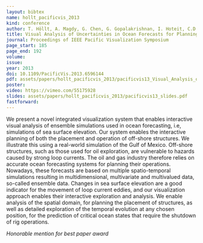```yaml
---
layout: bibtex
name: hollt_pacificvis_2013
kind: conference
author: T. Höllt, A. Magdy, G. Chen, G. Gopalakrishnan, I. Hoteit, C.D. Hansen, and M. Hadwiger
title: Visual Analysis of Uncertainties in Ocean Forecasts for Planning and Operation of Off-Shore Structures
journal: Proceedings of IEEE Pacific Visualization Symposium
page_start: 185
page_end: 192
volume: 
issue: 
year: 2013
doi: 10.1109/PacificVis.2013.6596144
pdf: assets/papers/hollt_pacificvis_2013/pacificvis13_Visual_Analysis_of_Uncertainties_in_Ocean_Forecasts_for_Planning_and_Operation_of_Off_Shore_Structures.pdf
poster: 
video: https://vimeo.com/55175928
slides: assets/papers/hollt_pacificvis_2013/pacificvis13_slides.pdf
fastforward: 
---
```

We present a novel integrated visualization system that enables interactive visual analysis of ensemble simulations used in ocean forecasting, i.e, simulations of sea surface elevation. Our system enables the interactive planning of both the placement and operation of off-shore structures. We illustrate this using a real-world simulation of the Gulf of Mexico. Off-shore structures, such as those used for oil exploration, are vulnerable to hazards caused by strong loop currents. The oil and gas industry therefore relies on accurate ocean forecasting systems for planning their operations. Nowadays, these forecasts are based on multiple spatio-temporal simulations resulting in multidimensional, multivariate and multivalued data, so-called ensemble data. Changes in sea surface elevation are a good indicator for the movement of loop current eddies, and our visualization approach enables their interactive exploration and analysis. We enable analysis of the spatial domain, for planning the placement of structures, as well as detailed exploration of the temporal evolution at any chosen position, for the prediction of critical ocean states that require the shutdown of rig operations.

*Honorable mention for best paper award*